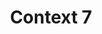 ---
created: '2025-09-16T15:05:15.653418'
modified: '2025-09-16T19:19:40.887612'
ship_factor: 5
subtype: mcp-servers
tags: []
title: Context 7
type: tool
version: 1
---
